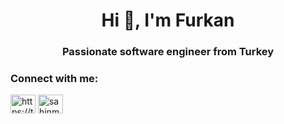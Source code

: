 

<h1 align="center">Hi 👋, I'm Furkan</h1>
<h3 align="center">Passionate software engineer from Turkey</h3>


<h3 align="left">Connect with me:</h3>
<p align="left">
<a href="https://tr.linkedin.com/in/mehmet-furkan-sahin-1a66a0144" target="blank"><img align="center" src="https://cdn.jsdelivr.net/npm/simple-icons@3.0.1/icons/linkedin.svg" alt="https://tr.linkedin.com/in/mehmet-furkan-%c5%9fahin-1a66a0144" height="30" width="40" /></a>
<a href="https://www.hackerrank.com/sahinmehmet980" target="blank"><img align="center" src="https://cdn.jsdelivr.net/npm/simple-icons@3.0.1/icons/hackerrank.svg" alt="sahinmehmet980" height="30" width="40" /></a>
</p>

